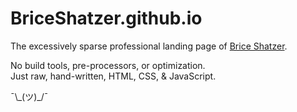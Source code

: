 # BriceShatzer.github.io

The excessively sparse professional landing page of [Brice Shatzer](http://briceshatzer.com/). 

No build tools, pre-processors, or optimization.  
Just raw, hand-written, HTML, CSS, & JavaScript.

¯\\\_(ツ)\_/¯
